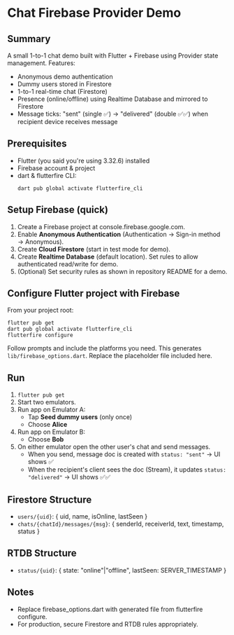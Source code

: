 # Chat Firebase Provider Demo

## Summary
A small 1-to-1 chat demo built with Flutter + Firebase using Provider state management.
Features:
- Anonymous demo authentication
- Dummy users stored in Firestore
- 1-to-1 real-time chat (Firestore)
- Presence (online/offline) using Realtime Database and mirrored to Firestore
- Message ticks: "sent" (single ✅) -> "delivered" (double ✅✅) when recipient device receives message

## Prerequisites
- Flutter (you said you're using 3.32.6) installed
- Firebase account & project
- dart & flutterfire CLI:
  ```
  dart pub global activate flutterfire_cli
  ```

## Setup Firebase (quick)
1. Create a Firebase project at console.firebase.google.com.
2. Enable **Anonymous Authentication** (Authentication → Sign-in method → Anonymous).
3. Create **Cloud Firestore** (start in test mode for demo).
4. Create **Realtime Database** (default location). Set rules to allow authenticated read/write for demo.
5. (Optional) Set security rules as shown in repository README for a demo.

## Configure Flutter project with Firebase
From your project root:
```
flutter pub get
dart pub global activate flutterfire_cli
flutterfire configure
```
Follow prompts and include the platforms you need. This generates `lib/firebase_options.dart`. Replace the placeholder file included here.

## Run
1. `flutter pub get`
2. Start two emulators.
3. Run app on Emulator A:
   - Tap **Seed dummy users** (only once)
   - Choose **Alice**
4. Run app on Emulator B:
   - Choose **Bob**
5. On either emulator open the other user's chat and send messages.
   - When you send, message doc is created with `status: "sent"` → UI shows ✅
   - When the recipient's client sees the doc (Stream), it updates `status: "delivered"` → UI shows ✅✅

## Firestore Structure
- `users/{uid}`: { uid, name, isOnline, lastSeen }
- `chats/{chatId}/messages/{msg}`: { senderId, receiverId, text, timestamp, status }

## RTDB Structure
- `status/{uid}`: { state: "online"|"offline", lastSeen: SERVER_TIMESTAMP }

## Notes
- Replace firebase_options.dart with generated file from flutterfire configure.
- For production, secure Firestore and RTDB rules appropriately.